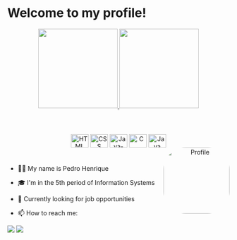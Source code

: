 # Welcome to my profile!
<div align="center">
  <a href="https://github.com/PeSantanna">
  <img height="180em" src="https://github-readme-stats.vercel.app/api?username=PeSantanna&show_icons=true&theme=merko&include_all_commits=true&count_private=true"/>
  <img height="180em" src="https://github-readme-stats.vercel.app/api/top-langs?username=PeSantanna&layout=compact&langs_count=7&theme=merko"/>
  </a>
</div>

#

<div style="display: inline_block" align="center"><br>
  
          
  <img align="center" alt="HTML" height="30" width="40" src="https://cdn.jsdelivr.net/gh/devicons/devicon/icons/html5/html5-plain-wordmark.svg">
  <img align="center" alt="CSS" height="30" width="40" src="https://cdn.jsdelivr.net/gh/devicons/devicon/icons/css3/css3-plain-wordmark.svg">
  <img align="center" alt="Java-Script" height="30" width="40" src="https://cdn.jsdelivr.net/gh/devicons/devicon/icons/javascript/javascript-plain.svg">
  <img align="center" alt="C" height="30" width="40" src="https://cdn.jsdelivr.net/gh/devicons/devicon/icons/c/c-plain.svg">
  <img align="center" alt="Java" height="30" width="40" src="https://cdn.jsdelivr.net/gh/devicons/devicon/icons/java/java-plain-wordmark.svg">
 
  <div>
  <a href="https://www.linkedin.com/in/pedro-henrique-silva-santana-23b7a3103/">
  <img align="right" alt="Profile" height="150" style="border-radius:50px;" src="https://media-exp1.licdn.com/dms/image/C4D03AQFM9i1e8f3L-A/profile-displayphoto-shrink_800_800/0/1638740359396?e=1655942400&v=beta&t=67IeB0OJcGnVmFE_x8scbVu0XTY3g8L_-QAOemDOn78">
  </a>
  </div>  
</div>
 
 #
 
- 🙋‍♂️ My name is Pedro Henrique
- 🎓 I'm in the 5th period of Information Systems 
- 🔭 Currently looking for job opportunities

- 📫 How to reach me: 
<div align="left"> 
  <a href = "mailto:pedro.santana@ufu.br"><img src="https://img.shields.io/badge/-Mail-%234437B5?style=for-the-badge&logo=gmail&logoColor=white" target="_blank"></a>
  <a href="https://www.linkedin.com/in/pedro-henrique-silva-santana-23b7a3103/" target="_blank"><img src="https://img.shields.io/badge/-LinkedIn-%230077B5?style=for-the-badge&logo=linkedin&logoColor=white" target="_blank"></a> 
 

 
</div>
  

<!--
**PeSantanna/PeSantanna** is a ✨ _special_ ✨ repository because its `README.md` (this file) appears on your GitHub profile.

Here are some ideas to get you started:

- 🔭 I’m currently working on ...
- 🌱 I’m currently learning ...
- 👯 I’m looking to collaborate on ...
- 🤔 I’m looking for help with ...
- 💬 Ask me about ...
- 📫 How to reach me: ...
- 😄 Pronouns: ...
- ⚡ Fun fact: ...
-->
